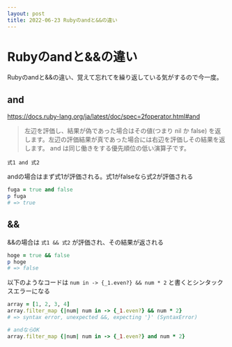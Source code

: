 ```yaml
---
layout: post
title: 2022-06-23 Rubyのandと&&の違い
---
```


# Rubyのandと&&の違い

Rubyのandと&&の違い、覚えて忘れてを繰り返している気がするので今一度。

## and

https://docs.ruby-lang.org/ja/latest/doc/spec=2foperator.html#and

> 左辺を評価し、結果が偽であった場合はその値(つまり nil か false) を返します。左辺の評価結果が真であった場合には右辺を評価しその結果を返します。 and は同じ働きをする優先順位の低い演算子です。

`式1 and 式2` 

andの場合はまず式1が評価される。式1がfalseなら式2が評価される

```ruby
fuga = true and false
p fuga
# => true
```

## &&

&&の場合は `式1 && 式2` が評価され、その結果が返される

```ruby
hoge = true && false
p hoge
# => false
```

以下のようなコードは `num in -> {_1.even?} && num * 2` と書くとシンタックスエラーになる

```ruby
array = [1, 2, 3, 4]
array.filter_map {|num| num in -> {_1.even?} && num * 2}
# => syntax error, unexpected &&, expecting '}' (SyntaxError)
```

```ruby
# andならOK
array.filter_map {|num| num in -> {_1.even?} and num * 2}
```
